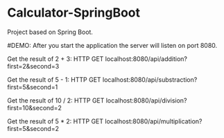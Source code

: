 # Calculator-SpringBoot
Project based on Spring Boot.

#DEMO:
After you start the application the server will listen on port 8080.

Get the result of 2 + 3:
HTTP GET localhost:8080/api/addition?first=2&second=3

Get the result of 5 - 1:
HTTP GET localhost:8080/api/substraction?first=5&second=1

Get the result of 10 / 2:
HTTP GET localhost:8080/api/division?first=10&second=2

Get the result of 5 * 2:
HTTP GET localhost:8080/api/multiplication?first=5&second=2

